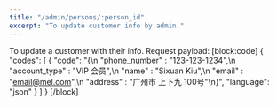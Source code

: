 ```yaml
---
title: "/admin/persons/:person_id"
excerpt: "To update customer info by admin."
---
```

To update a customer with their info. Request payload:
[block:code]
{
  "codes": [
    {
      "code": "{\n  \"phone_number\" : \"123-123-1234\",\n  \"account_type\" : \"VIP 会员\",\n  \"name\" : \"Sixuan Kiu\",\n  \"email\" : \"email@mel.com\",\n  \"address\" : \"广州市 上下九 100号\"\n}",
      "language": "json"
    }
  ]
}
[/block]
